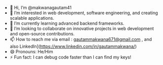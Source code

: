 - 👋 Hi, I’m @makwanagautam41
- 👀 I’m interested in web development, software engineering, and creating scalable applications.
- 🌱 I’m currently learning advanced backend frameworks.
- 💞️ I’m looking to collaborate on innovative projects in web development and open-source contributions.
- 📫 How to reach me via email : gautammakwana671@gmail.com , and also LinkedIn](https://www.linkedin.com/in/gautammakwana/)
- 😄 Pronouns: He/Him
- ⚡ Fun fact: I can debug code faster than I can find my keys!

<!---
makwanagautam41/makwanagautam41 is a ✨ special ✨ repository because its `README.md` (this file) appears on your GitHub profile.
You can click the Preview link to take a look at your changes.
--->
